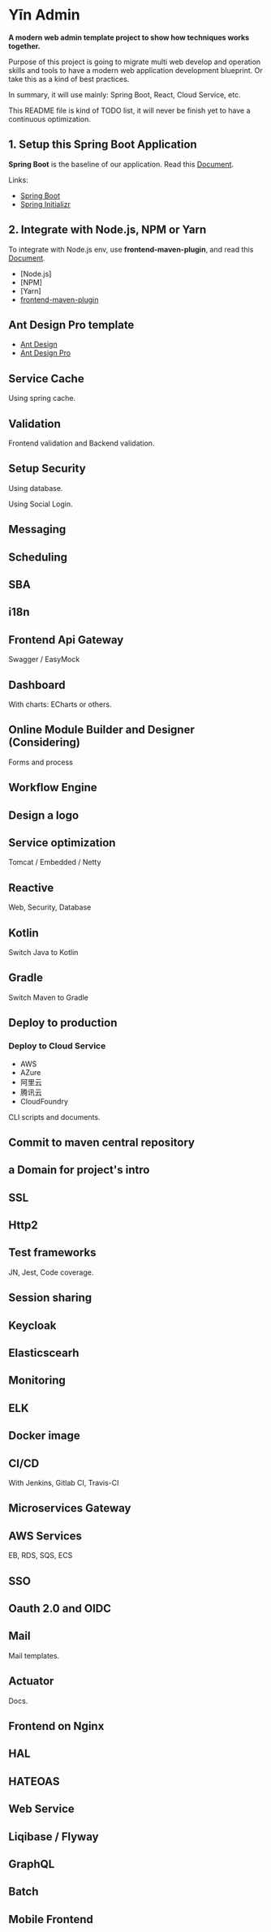 # Yīn Admin

**A modern web admin template project to show how techniques works together.**

Purpose of this project is going to migrate multi web develop and operation skills and tools to have a modern
 web application development blueprint. Or take this as a kind of best practices.

In summary, it will use mainly: Spring Boot, React, Cloud Service, etc.

This README file is kind of TODO list, it will never be finish yet to have a continuous optimization.

## 1. Setup this Spring Boot Application

**Spring Boot** is the baseline of our application. Read this [Document](docs/01_Spring_Boot.md).

Links:
- [Spring Boot](https://projects.spring.io/spring-boot/)
- [Spring Initializr](http://start.spring.io/)

## 2. Integrate with Node.js, NPM or Yarn

To integrate with Node.js env, use **frontend-maven-plugin**, and read this [Document](docs/02_frontend-maven-plugin.md).
- [Node.js]
- [NPM]
- [Yarn]
- [frontend-maven-plugin](https://github.com/eirslett/frontend-maven-plugin)

## Ant Design Pro template

- [Ant Design]()
- [Ant Design Pro]()

## Service Cache

Using spring cache.

## Validation

Frontend validation and Backend validation.

## Setup Security

Using database.

Using Social Login.

## Messaging

## Scheduling

## SBA

## i18n

## Frontend Api Gateway

Swagger / EasyMock

## Dashboard

With charts: ECharts or others.

## Online Module Builder and Designer (Considering)

Forms and process

## Workflow Engine

## Design a logo

## Service optimization

Tomcat / Embedded / Netty

## Reactive

Web, Security, Database

## Kotlin

Switch Java to Kotlin

## Gradle

Switch Maven to Gradle

## Deploy to production

### Deploy to Cloud Service

- AWS
- AZure
- 阿里云
- 腾讯云
- CloudFoundry

CLI scripts and documents.

## Commit to maven central repository

## a Domain for project's intro

## SSL

## Http2

## Test frameworks

JN, Jest, Code coverage.

## 

## Session sharing

## Keycloak

## Elasticscearh

## Monitoring

## ELK

## Docker image

## CI/CD

With Jenkins, Gitlab CI, Travis-CI

## Microservices Gateway

## AWS Services

EB, RDS, SQS, ECS

## SSO

## Oauth 2.0 and OIDC

## Mail

Mail templates.

## Actuator

Docs.

## Frontend on Nginx

## HAL

## HATEOAS

## Web Service

## Liqibase / Flyway

## GraphQL

## Batch

## Mobile Frontend
